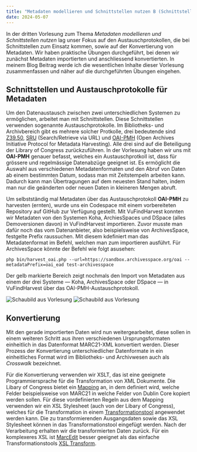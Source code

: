 ```yaml
---
title: "Metadaten modellieren und Schnittstellen nutzen B (Schnittstellen)"
date: 2024-05-07
---
```


In der dritten Vorlesung zum Thema *Metadaten modellieren und Schnittstellen nutzen* lag unser Fokus auf den Austauschprotokollen, die bei Schnittstellen zum Einsatz kommen, sowie auf der Konvertierung von Metadaten. Wir haben praktische Übungen durchgeführt, bei denen wir zunächst Metadaten importierten und anschliessend konvertierten. In meinem Blog Beitrag werde ich die wesentlichen Inhalte dieser Vorlesung zusammenfassen und näher auf die durchgeführten Übungen eingehen.

## Schnittstellen und Austauschprotokolle für Metadaten

Um den Datenaustausch zwischen zwei unterschiedlichen Systemen zu ermöglichen, arbeitet man mit Schnittstellen. Diese Schnittstellen verwenden sogenannte Austauschprotokolle. Im Bibliotheks- und Archivbereich gibt es mehrere solcher Protkolle, drei bedeutende sind [Z39.50](https://www.loc.gov/z3950/agency/), [SRU](https://www.loc.gov/standards/sru/) (Search/Retrieve via URL) und [OAI-PMH](https://www.openarchives.org/pmh/) (Open Archives Initiative Protocol for Metadata Harvesting). Alle drei sind auf die Beteiligung der Library of Congress zurückzuführen. In der Vorlesung haben wir uns mit **OAI-PMH** genauer befasst, welches ein Austauschprotkoll ist, dass für grössere und regelmässige Datenabzüge geeignet ist. Es ermöglicht die Auswahl aus verschiedenen Metadatenformaten und den Abruf von Daten ab einem bestimmten Datum, sodass man mit Zeitstempeln arbeiten kann. Dadurch kann man Übertragungen auf dem neuesten Stand halten, indem man nur die geänderten oder neuen Daten in kleineren Mengen abruft.

Um selbstständig mal Metadaten über das Austauschprotokoll **OAI-PMH** zu harvesten (ernten), wurde uns ein Codespace mit einem vorbereiteten Repository auf GitHub zur Verfügung gestellt. Mit VuFindHarvest konnten wir Metadaten von den Systemen Koha, ArchiesSpaces und DSpace (alles Demoversionen davon) in VuFindHarvest importieren. Zuvor musste man dafür noch das vom Datenanbieter, also beispielsweise von ArchivesSpace, festgelte Prefix raussuchen. Mit diesem kdefiniert man das Metadatenformat im Befehl, welchen man zum importieren ausführt. Für ArchivesSpace könnte der Befehl wie folgt asusehen: 

```php bin/harvest_oai.php --url=https://sandbox.archivesspace.org/oai --metadataPrefix=oai_ead test-archivesspace```

Der gelb markierte Bereich zeigt nochmals den Import von Metadaten aus einem der drei Systeme — Koha, ArchivesSpace oder DSpace — in VuFindHarvest über das OAI-PMH-Austauschprotokoll.

![Schaubild aus Vorlesung](assets/uebersicht.png)
![Schaubild aus Vorlesung](../assets/uebersicht.png)

## Konvertierung

Mit den gerade importierten Daten wird nun weitergearbeitet, diese sollen in einem weiteren Schritt aus ihren verschiedenen Ursprungsformaten einheitlich in das Datenformat MARC21-XML konvertiert werden. Dieser Prozess der Konvertierung unterschiedlicher Datenformate in ein einheitliches Format wird im Bibliotheks- und Archivwesen auch als *Crosswalk* bezeichnet.

Für die Konvertierung verwenden wir XSLT, das ist eine geeignete Programmiersprache für die Transformation von XML Dokumente. Die Libary of Congress bietet ein [Mapping](https://www.loc.gov/marc/marc2dc.html) an, in dem definiert wird, welche Felder beispielsweise von MARC21 in welche Felder von Dublin Core kopiert werden sollen. Für diese vordefinierten Regeln aus dem Mapping verwenden wir ein XSL Stylesheet (auch von der Libary of Congress), welches für die Transformation in einem [Transformationstool](http://xsltransform.net/) angewendet werden kann. Die zu transformierenden Ausgangsdaten sowie das XSL Stylesheet können in das Transformationstool eingefügt werden. Nach der Verarbeitung erhalten wir die transformierten Daten zurück. Für ein komplexeres XSL ist [MarcEdit](https://marcedit.reeset.net/) besser geeignet als das einfache Transformationstools [XSL Transform](http://xsltransform.net/). 